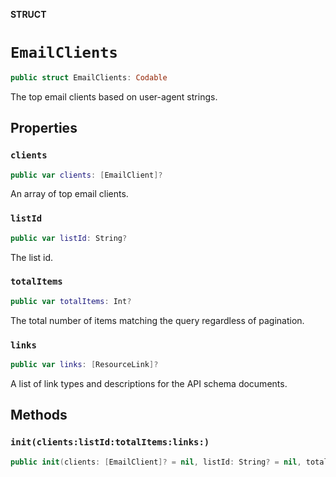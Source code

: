 **STRUCT**

# `EmailClients`

```swift
public struct EmailClients: Codable
```

The top email clients based on user-agent strings.

## Properties
### `clients`

```swift
public var clients: [EmailClient]?
```

An array of top email clients.

### `listId`

```swift
public var listId: String?
```

The list id.

### `totalItems`

```swift
public var totalItems: Int?
```

The total number of items matching the query regardless of pagination.

### `links`

```swift
public var links: [ResourceLink]?
```

A list of link types and descriptions for the API schema documents.

## Methods
### `init(clients:listId:totalItems:links:)`

```swift
public init(clients: [EmailClient]? = nil, listId: String? = nil, totalItems: Int? = nil, links: [ResourceLink]? = nil)
```
